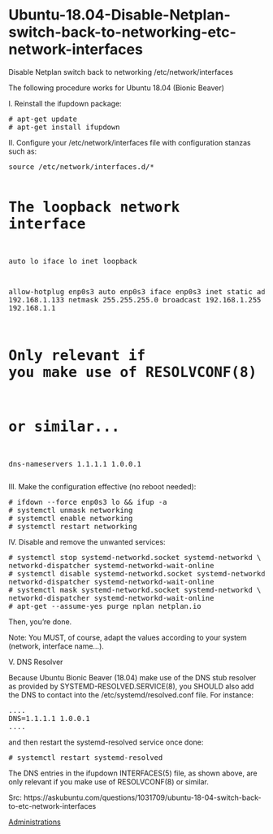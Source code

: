 # Ubuntu-18.04-Disable-Netplan-switch-back-to-networking-etc-network-interfaces
Disable Netplan switch back to networking /etc/network/interfaces
		<p>The following procedure works for Ubuntu&nbsp;18.04&nbsp;(Bionic Beaver)</p>
<p>I.&nbsp;Reinstall the&nbsp;ifupdown&nbsp;package:</p>
<pre># apt-get update
# apt-get install ifupdown</pre>
<p>II.&nbsp;Configure your&nbsp;/etc/network/interfaces&nbsp;file with configuration stanzas such as:</p>
<pre>source /etc/network/interfaces.d/*

# The loopback network interface
auto lo
iface lo inet loopback

allow-hotplug enp0s3
auto enp0s3
iface enp0s3 inet static
address 192.168.1.133
netmask 255.255.255.0
broadcast 192.168.1.255
gateway 192.168.1.1
# Only relevant if you make use of RESOLVCONF(8)
# or similar...
dns-nameservers 1.1.1.1 1.0.0.1</pre>
<p>III.&nbsp;Make the configuration effective (no reboot needed):<span id="more-3496"></span></p>
<pre># ifdown --force enp0s3 lo &amp;&amp; ifup -a
# systemctl unmask networking
# systemctl enable networking
# systemctl restart networking</pre>
<p>IV.&nbsp;Disable and remove the unwanted services:</p>
<pre># systemctl stop systemd-networkd.socket systemd-networkd \
networkd-dispatcher systemd-networkd-wait-online
# systemctl disable systemd-networkd.socket systemd-networkd \
networkd-dispatcher systemd-networkd-wait-online
# systemctl mask systemd-networkd.socket systemd-networkd \
networkd-dispatcher systemd-networkd-wait-online
# apt-get --assume-yes purge nplan netplan.io</pre>
<p>Then, you&#8217;re done.</p>
<p>Note:&nbsp;You&nbsp;MUST, of course, adapt the values according to your system (network, interface name&#8230;).</p>
<p>V.&nbsp;DNS Resolver</p>
<p>Because Ubuntu Bionic Beaver (18.04) make use of the DNS stub resolver as provided by SYSTEMD-RESOLVED.SERVICE(8), you&nbsp;SHOULD&nbsp;also add the DNS to contact into the /etc/systemd/resolved.conf file. For instance:</p>
<pre>....
DNS=1.1.1.1 1.0.0.1
....</pre>
<p>and then restart the systemd-resolved service once done:</p>
<pre># systemctl restart systemd-resolved</pre>
<p>The DNS entries in the ifupdown INTERFACES(5) file, as shown above, are only relevant if you make use of RESOLVCONF(8) or similar.</p>
<p>Src:&nbsp;https://askubuntu.com/questions/1031709/ubuntu-18-04-switch-back-to-etc-network-interfaces</p>
<div class="addtoany_share_save_container addtoany_content addtoany_content_bottom"><div class="a2a_kit a2a_kit_size_32 addtoany_list" data-a2a-url="https://tweenpath.net/ubuntu-18-04-disable-netplan-switch-networking-etc-network-interfaces/" data-a2a-title="Ubuntu 18.04: Disable Netplan switch back to networking /etc/network/interfaces"><a class="a2a_button_facebook" href="https://www.addtoany.com/add_to/facebook?linkurl=https%3A%2F%2Ftweenpath.net%2Fubuntu-18-04-disable-netplan-switch-networking-etc-network-interfaces%2F&amp;linkname=Ubuntu%2018.04%3A%20Disable%20Netplan%20switch%20back%20to%20networking%20%2Fetc%2Fnetwork%2Finterfaces" title="Facebook" rel="nofollow noopener" target="_blank"></a><a class="a2a_button_mastodon" href="https://www.addtoany.com/add_to/mastodon?linkurl=https%3A%2F%2Ftweenpath.net%2Fubuntu-18-04-disable-netplan-switch-networking-etc-network-interfaces%2F&amp;linkname=Ubuntu%2018.04%3A%20Disable%20Netplan%20switch%20back%20to%20networking%20%2Fetc%2Fnetwork%2Finterfaces" title="Mastodon" rel="nofollow noopener" target="_blank"></a><a class="a2a_button_email" href="https://www.addtoany.com/add_to/email?linkurl=https%3A%2F%2Ftweenpath.net%2Fubuntu-18-04-disable-netplan-switch-networking-etc-network-interfaces%2F&amp;linkname=Ubuntu%2018.04%3A%20Disable%20Netplan%20switch%20back%20to%20networking%20%2Fetc%2Fnetwork%2Finterfaces" title="Email" rel="nofollow noopener" target="_blank"></a><a class="a2a_dd addtoany_share_save addtoany_share" href="https://www.addtoany.com/share"></a></div></div>			<div class="category-and-tags">
				<a href="[https://tweenpath.net/category/administrations/](https://tweenpath.net/ubuntu-18-04-disable-netplan-switch-networking-etc-network-interfaces/)" rel="category tag">Administrations</a> <a href="https://tweenpath.net/category/configurations/" 				</div>
		
